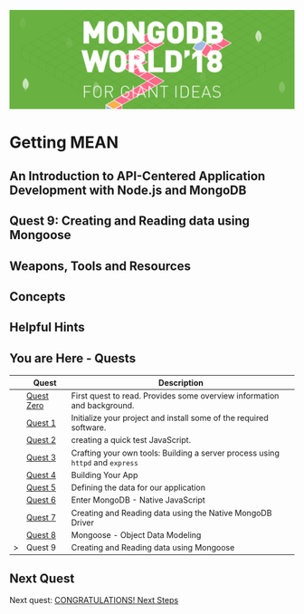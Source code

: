 ![MongoDB](../images/header.png "MongoDB")
# Getting MEAN
## An Introduction to API-Centered Application Development with Node.js and MongoDB
## Quest 9: Creating and Reading data using Mongoose


## Weapons, Tools and Resources

## Concepts

## Helpful Hints

## You are Here - Quests
|  | Quest | Description |
|--|-------|-------------|
|  |[Quest Zero](./quest0.md) | First quest to read.  Provides some overview information and background. |
|  |[Quest 1](./quest1.md) | Initialize your project and install some of the required software. |
|  |[Quest 2 ](./quest2.md) | creating a quick test JavaScript. |
|  |[Quest 3 ](./quest3.md) | Crafting your own tools: Building a server process using `httpd` and `express` |
|  |[Quest 4 ](./quest4.md) | Building Your App |
|  |[Quest 5](./quest5.md) | Defining the data for our application |
|  |[Quest 6](./quest6.md) | Enter MongoDB - Native JavaScript  |
|  |[Quest 7](./quest7.md) | Creating and Reading data using the Native MongoDB Driver |
|  | [Quest 8](./quest8.md) | Mongoose - Object Data Modeling |
| > | Quest 9 | Creating and Reading data using Mongoose  |

## Next Quest

Next quest: [CONGRATULATIONS!  Next Steps](./nextsteps.md)
